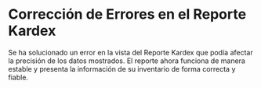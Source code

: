 # Corrección de Errores en el Reporte Kardex

Se ha solucionado un error en la vista del Reporte Kardex que podía afectar la precisión de los datos mostrados. El reporte ahora funciona de manera estable y presenta la información de su inventario de forma correcta y fiable. 